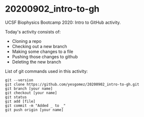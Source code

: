 # 20200902_intro-to-gh

UCSF Biophysics Bootcamp 2020: Intro to GitHub activity.

Today's activity consists of:

- Cloning a repo
- Checking out a new branch
- Making some changes to a file
- Pushing those changes to github
- Deleting the new branch

List of git commands used in this activity:

```git
git --version
git clone https://github.com/yesgomez/20200902_intro-to-gh.git
git branch [your name]
git checkout [your name]
git status
git add [file]
git commit -m "Added _ to _"
git push origin [your name]
```
